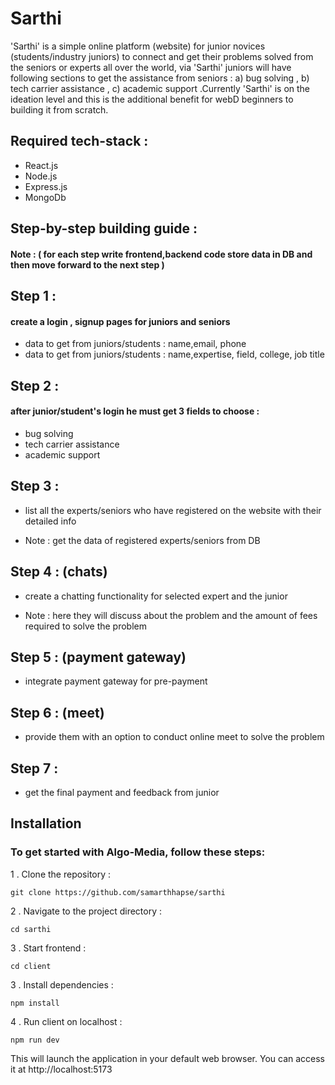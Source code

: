 

# Sarthi 

'Sarthi' is a simple online platform (website) for junior novices (students/industry juniors) to connect and get their problems solved from the seniors or experts all over the world, via 'Sarthi' juniors will have following sections to get the assistance from seniors : a) bug solving , b) tech carrier assistance , c) academic support .Currently 'Sarthi' is on the ideation level and this is the additional benefit for  webD beginners to building it from scratch.

## Required tech-stack :
- React.js
- Node.js
- Express.js
- MongoDb

## Step-by-step building guide : 

#### Note : ( for each step write frontend,backend code store data in DB and then move forward to the next step )

## Step 1 :

#### create a login , signup pages for juniors and seniors
- data to get from juniors/students :   name,email, phone
- data to get from juniors/students : name,expertise, field, college, job title

## Step 2 : 

#### after junior/student's login he must get 3 fields to choose : 
- bug solving 
- tech carrier assistance 
- academic support

## Step 3 :

- list all the experts/seniors who have registered on the website with their detailed info

* Note : get the data of registered experts/seniors from DB

## Step 4 : (chats)

- create a chatting functionality for selected expert and the junior
* Note : here they will discuss about the problem and the amount of fees required to solve the problem

## Step 5 : (payment gateway)

- integrate payment gateway for pre-payment

## Step 6 : (meet)

- provide them with an option to conduct online meet to solve the problem

## Step 7 :

- get the final payment and feedback  from junior

## Installation

### To get started with Algo-Media, follow these steps:

1 . Clone the repository :

```
git clone https://github.com/samarthhapse/sarthi 
```

2 . Navigate to the project directory :
```
cd sarthi 
```

3 . Start frontend :
```
cd client
```

3 . Install dependencies :
```
npm install
```

4 . Run client on localhost :

```
npm run dev
```

This will launch the application in your default web browser. You can access it at http://localhost:5173

